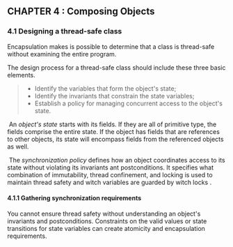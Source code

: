 ## CHAPTER 4 : Composing Objects

### 4.1 Designing a thread-safe class

Encapsulation makes is possible to determine that a class is thread-safe without examining the entire program.

The design process for a thread-safe class should include these three basic elements.

> - Identify the variables that form the object's state;
> - Identify the invariants that constrain the state variables;
> - Establish a policy for managing concurrent access to the object's state.

​	An *object's state* starts with its fields. If they are all of primitive type, the fields comprise the entire state. If the object has fields that are references to other objects, its state will encompass fields from the referenced objects as well.

​	The *synchronization policy* defines how an object coordinates access to its state without violating its invariants ant postconditions. It specifies what combination of immutability, thread confinement, and locking is used to maintain thread safety and witch variables are guarded by witch locks .

#### 4.1.1 Gathering synchronization requirements

You cannot ensure thread safety without understanding an object's invariants and postconditions. Constraints on the valid values or state transitions for state variables can create atomicity and encapsulation requirements.

